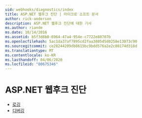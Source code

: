 ```yaml
---
uid: webhooks/diagnostics/index
title: ASP.NET 웹후크 진단 | 마이크로 소프트 문서
author: rick-anderson
description: ASP.NET 웹후크 진단에 대한 기사
ms.author: riande
ms.date: 10/14/2016
ms.assetid: b5f3d8b0-6964-47a4-954e-c7722e88707b
ms.openlocfilehash: 5ac1da37af7895cd2faa3805d5d0258e13073c90
ms.sourcegitcommit: ce28244209db8615bc9bdd576a2e2c88174d318d
ms.translationtype: MT
ms.contentlocale: ko-KR
ms.lasthandoff: 04/06/2020
ms.locfileid: "80675346"
---
```

# <a name="aspnet-webhooks-diagnostics"></a>ASP.NET 웹후크 진단

* [로깅](logging.md)
* [디버깅](debugging.md)
